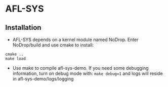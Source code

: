 # AFL-SYS

## Installation
* AFL-SYS depends on a kernel module named NoDrop. Enter NoDrop/build and use cmake to install:
```
cmake ..
make load
```
* Use make to compile afl-sys-demo. 
If you need some debugging information, turn on debug mode with: 
```make debug=1``` 
and logs will reside in afl-sys-demo/logs/logging

